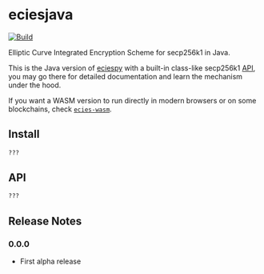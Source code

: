 # eciesjava

[![Build](https://github.com/ecies/java/actions/workflows/gradle.yml/badge.svg)](https://github.com/ecies/java/actions/workflows/gradle.yml)

Elliptic Curve Integrated Encryption Scheme for secp256k1 in Java.

This is the Java version of [eciespy](https://github.com/ecies/py) with a built-in class-like secp256k1 [API](#privatekey), you may go there for detailed documentation and learn the mechanism under the hood.

If you want a WASM version to run directly in modern browsers or on some blockchains, check [`ecies-wasm`](https://github.com/ecies/rs-wasm).

## Install

```bash
???
```

## API

```bash
???
```

## Release Notes

### 0.0.0
- First alpha release